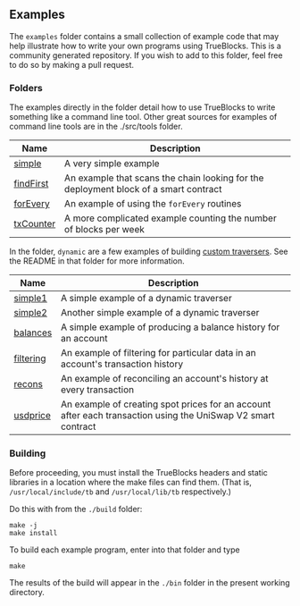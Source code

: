 ## Examples

The `examples` folder contains a small collection of example code that may help illustrate how to write your own programs using TrueBlocks. This is a community generated repository. If you wish to add to this folder, feel free to do so by making a pull request.

### Folders

The examples directly in the folder detail how to use TrueBlocks to write something like a command line tool. Other great sources for examples of command line tools are in the ./src/tools folder.

| Name                               | Description                                                                          |
| ---------------------------------- | ------------------------------------------------------------------------------------ |
| [simple](./simple/README.md)       | A very simple example                                                                |
| [findFirst](./findFirst/README.md) | An example that scans the chain looking for the deployment block of a smart contract |
| [forEvery](./forEvery/README.md)   | An example of using the `forEvery` routines                                          |
| [txCounter](./txCounter/README.md) | A more complicated example counting the number of blocks per week                    |


In the folder, `dynamic` are a few examples of building [custom traversers](https://docs.trueblocks.io/blog/dynamic-traversers-for-trueblocks/). See the README in that folder for more information.

| Name                                       | Description                                                                                                  |
| ------------------------------------------ | ------------------------------------------------------------------------------------------------------------ |
| [simple1](./dynamic/simple1/README.md)     | A simple example of a dynamic traverser                                                                      |
| [simple2](./dynamic/simple2/README.md)     | Another simple example of a dynamic traverser                                                                |
| [balances](./dynamic/balances/README.md)   | A simple example of producing a balance history for an account                                               |
| [filtering](./dynamic/filtering/README.md) | An example of filtering for particular data in an account's transaction history                              |
| [recons](./dynamic/recons/README.md)       | An example of reconciling an account's history at every transaction                                          |
| [usdprice](./dynamic/usdprice/README.md)   | An example of creating spot prices for an account after each transaction using the UniSwap V2 smart contract |

### Building

Before proceeding, you must install the TrueBlocks headers and static libraries in a location where the make files can find them. (That is, `/usr/local/include/tb` and `/usr/local/lib/tb` respectively.)

Do this with from the `./build` folder:

```
make -j
make install
```

To build each example program, enter into that folder and type

```
make
```

The results of the build will appear in the `./bin` folder in the present working directory.
